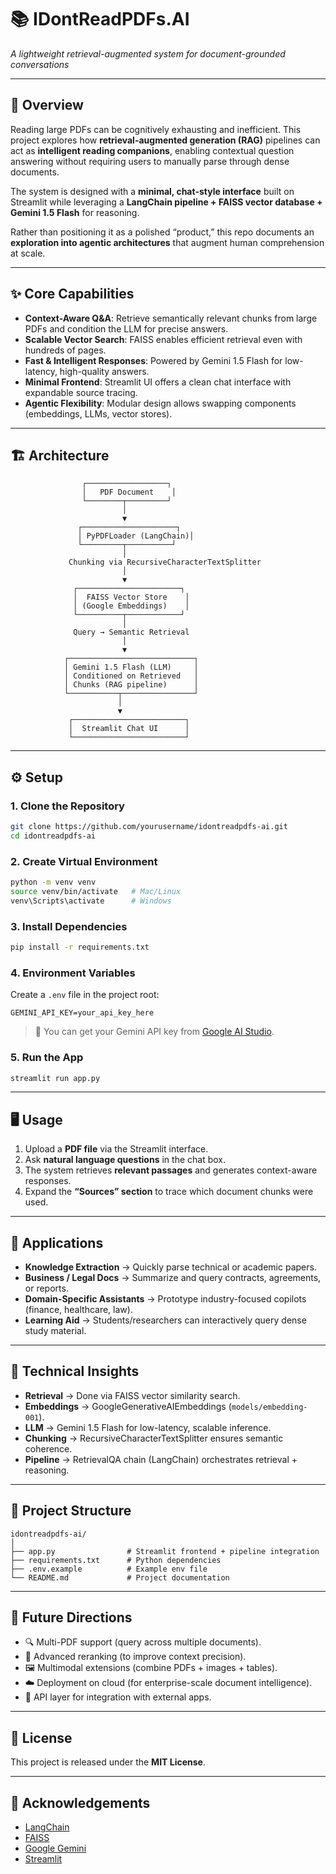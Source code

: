 # 📚 IDontReadPDFs.AI

*A lightweight retrieval-augmented system for document-grounded conversations*

---

## 🚀 Overview

Reading large PDFs can be cognitively exhausting and inefficient.
This project explores how **retrieval-augmented generation (RAG)** pipelines can act as **intelligent reading companions**, enabling contextual question answering without requiring users to manually parse through dense documents.

The system is designed with a **minimal, chat-style interface** built on Streamlit while leveraging a **LangChain pipeline + FAISS vector database + Gemini 1.5 Flash** for reasoning.

Rather than positioning it as a polished “product,” this repo documents an **exploration into agentic architectures** that augment human comprehension at scale.

---

## ✨ Core Capabilities

* **Context-Aware Q\&A**: Retrieve semantically relevant chunks from large PDFs and condition the LLM for precise answers.
* **Scalable Vector Search**: FAISS enables efficient retrieval even with hundreds of pages.
* **Fast & Intelligent Responses**: Powered by Gemini 1.5 Flash for low-latency, high-quality answers.
* **Minimal Frontend**: Streamlit UI offers a clean chat interface with expandable source tracing.
* **Agentic Flexibility**: Modular design allows swapping components (embeddings, LLMs, vector stores).

---

## 🏗️ Architecture

```
                ┌──────────────────┐
                │   PDF Document    │
                └────────┬─────────┘
                         │
                         ▼
               ┌─────────────────────┐
               │ PyPDFLoader (LangChain)│
               └─────────┬──────────┘
                         │
             Chunking via RecursiveCharacterTextSplitter
                         │
                         ▼
              ┌───────────────────────┐
              │  FAISS Vector Store    │
              │ (Google Embeddings)    │
              └──────────┬────────────┘
                         │
              Query → Semantic Retrieval
                         │
                         ▼
            ┌────────────────────────────┐
            │ Gemini 1.5 Flash (LLM)     │
            │ Conditioned on Retrieved   │
            │ Chunks (RAG pipeline)      │
            └───────────┬────────────────┘
                        │
                        ▼
             ┌─────────────────────────┐
             │  Streamlit Chat UI      │
             └─────────────────────────┘
```

---

## ⚙️ Setup

### 1. Clone the Repository

```bash
git clone https://github.com/yourusername/idontreadpdfs-ai.git
cd idontreadpdfs-ai
```

### 2. Create Virtual Environment

```bash
python -m venv venv
source venv/bin/activate   # Mac/Linux
venv\Scripts\activate      # Windows
```

### 3. Install Dependencies

```bash
pip install -r requirements.txt
```

### 4. Environment Variables

Create a `.env` file in the project root:

```env
GEMINI_API_KEY=your_api_key_here
```

> 🔑 You can get your Gemini API key from [Google AI Studio](https://ai.google.dev/).

### 5. Run the App

```bash
streamlit run app.py
```

---

## 🖥️ Usage

1. Upload a **PDF file** via the Streamlit interface.
2. Ask **natural language questions** in the chat box.
3. The system retrieves **relevant passages** and generates context-aware responses.
4. Expand the **“Sources” section** to trace which document chunks were used.

---

## 🧩 Applications

* **Knowledge Extraction** → Quickly parse technical or academic papers.
* **Business / Legal Docs** → Summarize and query contracts, agreements, or reports.
* **Domain-Specific Assistants** → Prototype industry-focused copilots (finance, healthcare, law).
* **Learning Aid** → Students/researchers can interactively query dense study material.

---

## 🔬 Technical Insights

* **Retrieval** → Done via FAISS vector similarity search.
* **Embeddings** → GoogleGenerativeAIEmbeddings (`models/embedding-001`).
* **LLM** → Gemini 1.5 Flash for low-latency, scalable inference.
* **Chunking** → RecursiveCharacterTextSplitter ensures semantic coherence.
* **Pipeline** → RetrievalQA chain (LangChain) orchestrates retrieval + reasoning.

---

## 📂 Project Structure

```
idontreadpdfs-ai/
│
├── app.py                # Streamlit frontend + pipeline integration
├── requirements.txt      # Python dependencies
├── .env.example          # Example env file
└── README.md             # Project documentation
```

---

## 🔮 Future Directions

* 🔍 Multi-PDF support (query across multiple documents).
* 🧠 Advanced reranking (to improve context precision).
* 🖼️ Multimodal extensions (combine PDFs + images + tables).
* ☁️ Deployment on cloud (for enterprise-scale document intelligence).
* 🔗 API layer for integration with external apps.

---

## 📜 License

This project is released under the **MIT License**.

---

## 🤝 Acknowledgements

* [LangChain](https://www.langchain.com/)
* [FAISS](https://github.com/facebookresearch/faiss)
* [Google Gemini](https://ai.google.dev/)
* [Streamlit](https://streamlit.io/)

